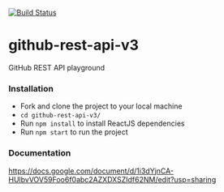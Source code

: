 [![Build Status](https://travis-ci.org/adityabisoi/github-rest-api-v3.svg?branch=main)](https://travis-ci.org/adityabisoi/github-rest-api-v3)

# github-rest-api-v3
GitHub REST API playground

### Installation
* Fork and clone the project to your local machine
* `cd github-rest-api-v3/`
* Run `npm install` to install ReactJS dependencies
* Run `npm start` to run the project

### Documentation
https://docs.google.com/document/d/1i3dYjnCA-HUlbvVOV59Foo6f0abc2AZXDXSZIdf62NM/edit?usp=sharing
